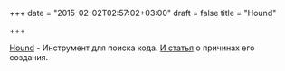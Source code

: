 +++
date = "2015-02-02T02:57:02+03:00"
draft = false
title = "Hound"

+++

<p><a href="https://github.com/etsy/Hound">Hound</a>&nbsp;- Инструмент для поиска кода. <a href="https://codeascraft.com/2015/01/27/announcing-hound-a-lightning-fast-code-search-tool/">И статья</a> о причинах его создания.</p>

